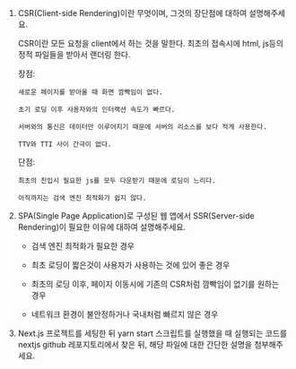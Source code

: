 1.  CSR(Client-side Rendering)이란 무엇이며, 그것의 장단점에 대하여 설명해주세요.

    CSR이란 모든 요청을 client에서 하는 것을 말한다.
    최초의 접속시에 html, js등의 정적 파일들을 받아서 랜더링 한다.

    장점:

        새로운 페이지를 받아올 때 화면 깜빡임이 없다.

        초기 로딩 이후 사용자와의 인터랙션 속도가 빠르다.

        서버와의 통신은 데이터만 이루어지기 때문에 서버의 리소스를 보다 적게 사용한다.

        TTV와 TTI 사이 간극이 없다.

    단점:

        최초의 진입시 필요한 js를 모두 다운받기 때문에 로딩이 느리다.

        아직까지는 검색 엔진 최적화가 쉽지 않다.

2.  SPA(Single Page Application)로 구성된 웹 앱에서 SSR(Server-side Rendering)이 필요한 이유에 대하여 설명해주세요.

    - 검색 엔진 최적화가 필요한 경우

    - 최초 로딩이 짧은것이 사용자가 사용하는 것에 있어 좋은 경우

    - 최초의 로딩 이후, 페이지 이동시에 기존의 CSR처럼 깜빡임이 없기를 원하는 경우

    - 네트워크 환경이 불안정하거나 국내처럼 빠르지 않은 경우

3.  Next.js 프로젝트를 세팅한 뒤 yarn start 스크립트를 실행했을 때 실행되는 코드를 nextjs github 레포지토리에서 찾은 뒤, 해당 파일에 대한 간단한 설명을 첨부해주세요.
